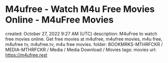 # M4ufree - Watch M4u Free Movies Online - M4uFree Movies

created: October 27, 2022 9:27 AM (UTC)
description: M4uFree to watch free movies online. Get free movies at m4ufree, m4ufree movies, m4u free, m4ufree tv, m4ufree.tv, m4u free movies.
folder: BOOKMRKS-MTHRFCKR / MEDIA-MTHRFCKR / Media / Media Download / Movies
tags: movies
url: https://m4ufree.rest